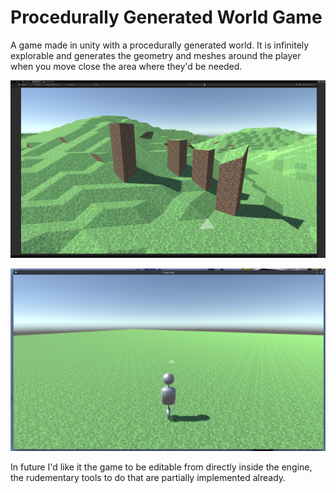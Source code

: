 # Procedurally Generated World Game
A game made in unity with a procedurally generated world. It is infinitely explorable and generates the geometry and meshes around the player when you move close the area where they'd be needed.

![Screenshot 1](screenshots/ss1.png)

![Screenshot 2](screenshots/ss2.png)

In future I'd like it the game to be editable from directly inside the engine, the rudementary tools to do that are partially implemented already.
